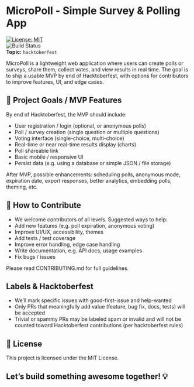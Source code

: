 # MicroPoll - Simple Survey & Polling App

[![License: MIT](https://img.shields.io/badge/License-MIT-blue.svg)](#license)  
![Build Status](https://img.shields.io/github/actions/workflow/status/your-org/micropoll/ci.yml)  
**Topic:** `hacktoberfest`  

MicroPoll is a lightweight web application where users can create polls or surveys, share them, collect votes, and view results in real time. The goal is to ship a usable MVP by end of Hacktoberfest, with options for contributors to improve features, UI, and edge cases.

## 🎯 Project Goals / MVP Features

By end of Hacktoberfest, the MVP should include:

- User registration / login (optional, or anonymous polls)  
- Poll / survey creation (single question or multiple questions)  
- Voting interface (single-choice, multi-choice)  
- Real-time or near real-time results display (charts)  
- Poll shareable link  
- Basic mobile / responsive UI  
- Persist data (e.g. using a database or simple JSON / file storage)  

After MVP, possible enhancements: scheduling polls, anonymous mode, expiration date, export responses, better analytics, embedding polls, theming, etc.

## 🚀 How to Contribute

 - We welcome contributors of all levels. Suggested ways to help:
 - Add new features (e.g. poll expiration, anonymous voting)
 - Improve UI/UX, accessibility, themes
 - Add tests / test coverage
 - Improve error handling, edge case handling
 - Write documentation, e.g. API docs, usage examples
 - Fix bugs / issues

Please read CONTRIBUTING.md for full guidelines.

## Labels & Hacktoberfest

 - We’ll mark specific issues with good-first-issue and help-wanted
 - Only PRs that meaningfully add value (feature, bug fix, docs, tests) will be accepted
 - Trivial or spammy PRs may be labeled spam or invalid and will not be counted toward Hacktoberfest contributions (per hacktoberfest rules)

## 📄 License

This project is licensed under the MIT License.

## Let’s build something awesome together! 💡
